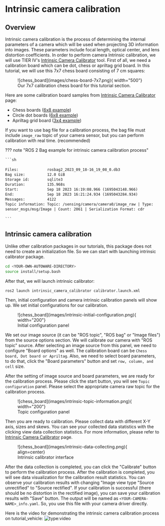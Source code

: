 # Intrinsic camera calibration

## Overview

Intrinsic camera calibration is the process
of determining the internal parameters of a camera
which will be used when projecting 3D information into images.
These parameters include focal length, optical center, and lens distortion coefficients.
In order to perform camera Intrinsic calibration,
we will use TIER IV's [Intrinsic Camera Calibrator](https://github.com/tier4/CalibrationTools/blob/tier4/universe/sensor/docs/how_to_intrinsic_camera.md) tool.
First of all, we need a calibration board which can be dot, chess or apriltag grid board.
In this tutorial, we will use this 7x7 chess board consisting of 7 cm squares:

<figure markdown>
  ![chess_board](images/chess-board-7x7.png){ width="500"}
  <figcaption>
    Our 7x7 calibration chess board for this tutorial section.
  </figcaption>
</figure>

Here are some calibration board samples from [Intrinsic Camera Calibrator](https://github.com/tier4/CalibrationTools/blob/tier4/universe/sensor/docs/how_to_intrinsic_camera.md) page:

- Chess boards ([6x8 example](https://github.com/tier4/CalibrationTools/blob/tier4/universe/sensor/docs/resource/checkerboard_8x6.pdf))
- Circle dot boards ([6x8 example](https://github.com/tier4/CalibrationTools/blob/tier4/universe/sensor/docs/resource/circle_8x6.pdf))
- Apriltag grid board ([3x4 example](https://github.com/tier4/CalibrationTools/blob/tier4/universe/sensor/docs/resource/apriltag_grid_3x4.pdf))

If you want to use bag file for a calibration process,
the bag file must include `image_raw` topic of your camera sensor,
but you can perform calibration with real time.
(recommended)

??? note "ROS 2 Bag example for intrinsic camera calibration process"

    ```sh

    Files:             rosbag2_2023_09_18-16_19_08_0.db3
    Bag size:          12.0 GiB
    Storage id:        sqlite3
    Duration:          135.968s
    Start:             Sep 18 2023 16:19:08.966 (1695043148.966)
    End:               Sep 18 2023 16:21:24.934 (1695043284.934)
    Messages:          4122
    Topic information: Topic: /sensing/camera/camera0/image_raw | Type: sensor_msgs/msg/Image | Count: 2061 | Serialization Format: cdr

    ```

## Intrinsic camera calibration

Unlike other calibration packages in our tutorials,
this package does not need to create an initialization file.
So we can start with launching intrinsic calibrator package.

```bash
cd <YOUR-OWN-AUTOWARE-DIRECTORY>
source install/setup.bash
```

After that, we will launch intrinsic calibrator:

```bash
ros2 launch intrinsic_camera_calibrator calibrator.launch.xml
```

Then, initial configuration and camera intrinsic calibration panels will show up.
We set initial configurations for our calibration.

<figure markdown>
  ![chess_board](images/intrinsic-initial-configuration.png){ width="200"}
  <figcaption>
    Initial configuration panel
  </figcaption>
</figure>

We set our image source (it can be "ROS topic", "ROS bag" or "Image files")
from the source options section.
We will calibrate our camera with "ROS topic" source.
After selecting an image source from this panel, we need to configure "Board options" as well.
The calibration board can be `Chess board, Dot board or Apriltag`.
Also, we need to select board parameters,
to do that, click the "Board parameters" button and set `row, column, and cell` size.

After the setting of image source and board parameters, we are ready for the calibration process.
Please click the start button, you will see `Topic configuration` panel.
Please select the appropriate camera raw topic for the calibration process.

<figure markdown>
  ![chess_board](images/intrinsic-topic-information.png){ width="200"}
  <figcaption>
    Topic configuration panel
  </figcaption>
</figure>

Then you are ready to calibration.
Please collect data with different X-Y axis, sizes and skews.
You can see your collected data statistics with the clicking view data collection statistics.
For more information,
please refer to [Intrinsic Camera Calibrator](https://github.com/tier4/CalibrationTools/blob/tier4/universe/sensor/docs/how_to_intrinsic_camera.md) page.

<figure markdown>
  ![chess_board](images/intrinsic-data-collecting.png){ align=center}
  <figcaption>
    Intrinsic calibrator interface
  </figcaption>
</figure>

After the data collection is completed,
you can click the "Calibrate" button to perform the calibration process.
After the calibration is completed,
you will see data visualization for the calibration result statistics.
You can observe your calibration results with changing "Image view type "Source unrectified"
to "Source rectified".
If your calibration is successful (there should be no distortion in the rectified image),
you can save your calibration results with "Save" button.
The output will be named as `<YOUR-CAMERA-NAME>_info.yaml`.
So, you use this file with your camera driver directly.

Here is the video
for demonstrating the intrinsic camera calibration process on tutorial_vehicle:
![type:video](https://youtube.com/embed/jN77AdGFrGU)
